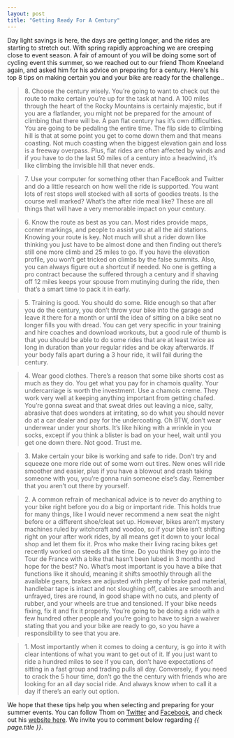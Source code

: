 ```yaml
---
layout: post
title: "Getting Ready For A Century"
---
```

Day light savings is here, the days are getting longer, and the rides are starting to stretch out. With spring rapidly approaching we are creeping close to event season. A fair of amount of you will be doing some sort of cycling event this summer, so we reached out to our friend Thom Kneeland again, and asked him for his advice on preparing for a century. Here's his top 8 tips on making certain you and your bike are ready for the challenge..

<blockquote>
8. Choose the century wisely. You’re going to want to check out the route to make certain you’re up for the task at hand. A 100 miles through the heart of the Rocky Mountains is certainly majestic, but if you are a flatlander, you might not be prepared for the amount of climbing that there will be. A pan flat century has it’s own difficulties. You are going to be pedaling the entire time. The flip side to climbing hill is that at some point you get to come down them and that means coasting. Not much coasting when the biggest elevation gain and loss is a freeway overpass. Plus, flat rides are often affected by winds and if you have to do the last 50 miles of a century into a headwind, it’s like climbing the invisible hill that never ends.
</blockquote>
<blockquote>
7. Use your computer for something other than FaceBook and Twitter and do a little research on how well the ride is supported. You want lots of rest stops well stocked with all sorts of goodies treats. Is the course well marked? What’s the after ride meal like? These are all things that will have a very memorable impact on your century.
</blockquote>
<blockquote>
6. Know the route as best as you can. Most rides provide maps, corner markings, and people to assist you at all the aid stations. Knowing your route is key. Not much will shut a rider down like thinking you just have to be almost done and then finding out there’s still one more climb and 25 miles to go. If you have the elevation profile, you won’t get tricked on climbs by the false summits. Also, you can always figure out a shortcut if needed. No one is getting a pro contract because the suffered through a century and if shaving off 12 miles keeps your spouse from mutinying during the ride, then that’s a smart time to pack it in early.
</blockquote>
<blockquote>
5. Training is good. You should do some. Ride enough so that after you do the century, you don’t throw your bike into the garage and leave it there for a month or until the idea of sitting on a bike seat no longer fills you with dread. You can get very specific in your training and hire coaches and download workouts, but a good rule of thumb is that you should be able to do some rides that are at least twice as long in duration than your regular rides and be okay afterwards. If your body falls apart during a 3 hour ride, it will fail during the century.
</blockquote>
<blockquote>
4. Wear good clothes. There’s a reason that some bike shorts cost as much as they do. You get what you pay for in chamois quality. Your undercarriage is worth the investment.  Use a chamois creme. They work very well at keeping anything important from getting chafed. You’re gonna sweat and that sweat dries out leaving a nice, salty, abrasive that does wonders at irritating, so do what you should never do at a car dealer and pay for the undercoating. Oh BTW, don’t wear underwear under your shorts. It’s like hiking with a wrinkle in you socks, except if you think a blister is bad on your heel, wait until you get one down there. Not good. Trust me.
</blockquote>
<blockquote>
3. Make certain your bike is working and safe to ride. Don’t try and squeeze one more ride out of some worn out tires. New ones will ride smoother and easier, plus if you have a blowout and crash taking someone with you, you’re gonna ruin someone else’s day. Remember that you aren’t out there by yourself.
</blockquote>
<blockquote>
2. A common refrain of mechanical advice is to never do anything to your bike right before you do a big or important ride. This holds true for many things, like I would never recommend a new seat the night before or a different shoe/cleat set up. However, bikes aren’t mystery machines ruled by witchcraft and voodoo, so if your bike isn’t shifting right on your after work rides, by all means get it down to your local shop and let them fix it. Pros who make their living racing bikes get recently worked on steeds all the time. Do you think they go into the Tour de France with a bike that hasn’t been lubed in 3 months and hope for the best? No. What’s most important is you have a bike that functions like it should, meaning it shifts smoothly through all the available gears, brakes are adjusted with plenty of brake pad material, handlebar tape is intact and not sloughing off, cables are smooth and unfrayed, tires are round, in good shape with no cuts, and plenty of rubber, and your wheels are true and tensioned. If your bike needs fixing, fix it and fix it properly. You’re going to be doing a ride with a few hundred other people and you’re going to have to sign a waiver stating that you and your bike are ready to go, so you have a responsibility to see that you are.
</blockquote>
<blockquote>
1. Most importantly when it comes to doing a century, is go into it with clear intentions of what you want to get out of it. If you just want to ride a hundred miles to see if you can, don’t have expectations of sitting in a fast group and trading pulls all day. Conversely, if you need to crack the 5 hour time, don’t go the the century with friends who are looking for an all day social ride. And always know when to call it a day if there’s an early out option. 
</blockquote>

We hope that these tips help you when selecting and preparing for your summer events. You can follow Thom on <a href="https://twitter.com/SCVelo">Twitter</a> and <a href="https://www.facebook.com/pages/Service-Course-Velo/163829996989428?sid=0.3846874972805381">Facebook</a>, and check out his <a href="http://sc-velo.com/">website here</a>. We invite you to comment below regarding *{{ page.title }}*.

